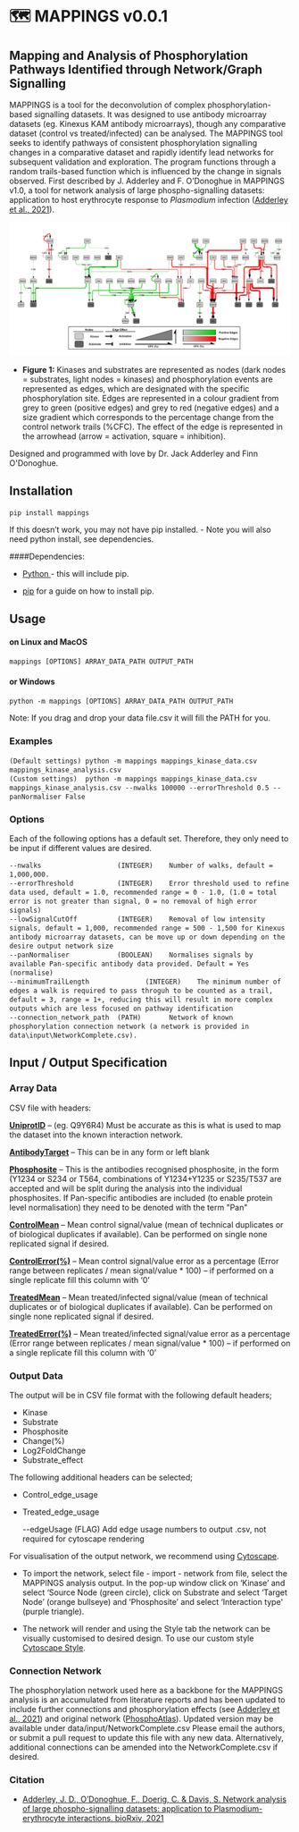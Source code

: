 # 🗺 MAPPINGS v0.0.1

## Mapping and Analysis of Phosphorylation Pathways Identified through Network/Graph Signalling

MAPPINGS is a tool for the deconvolution of complex phosphorylation-based signalling datasets. It was designed to use antibody microarray datasets (eg. Kinexus KAM antibody microarrays), though any comparative dataset (control vs treated/infected) can be analysed. The MAPPINGS tool seeks to identify pathways of consistent phosphorylation signalling changes in a comparative dataset and rapidly identify lead networks for subsequent validation and exploration. The program functions through a random trails-based function which is influenced by the change in signals observed. First described by J. Adderley and F. O’Donoghue in MAPPINGS v1.0, a tool for network analysis of large phospho-signalling datasets: application to host erythrocyte response to *Plasmodium* infection ([Adderley et al., 2021](https://www.biorxiv.org/content/10.1101/2021.05.07.443051v1)).

![Example image of MAPPINGS output network formatted in cytoscape](images/ExampleNetwork.jpg)

 - **Figure 1:** Kinases and substrates are represented as nodes (dark nodes = substrates, light nodes = kinases) and phosphorylation events are represented as edges, which are designated with the specific phosphorylation site. Edges are represented in a colour gradient from grey to green (positive edges) and grey to red (negative edges) and a size gradient which corresponds to the percentage change from the control network trails (%CFC). The effect of the edge is represented in the arrowhead (arrow = activation, square = inhibition).

Designed and programmed with love by Dr. Jack Adderley and Finn O'Donoghue.

## Installation

	pip install mappings

If this doesn’t work, you may not have pip installed. - Note you will also need python install, see dependencies.

####Dependencies:

- [Python ](https://www.python.org/) - this will include pip.

- [pip](https://pip.pypa.io/en/stable/installation/) for a guide on how to install pip.


## Usage
#### on Linux and MacOS

	mappings [OPTIONS] ARRAY_DATA_PATH OUTPUT_PATH

#### or Windows

	python -m mappings [OPTIONS] ARRAY_DATA_PATH OUTPUT_PATH

Note: If you drag and drop your data file.csv it will fill the PATH for you.

### Examples

    (Default settings) python -m mappings mappings_kinase_data.csv mappings_kinase_analysis.csv
    (Custom settings)  python -m mappings mappings_kinase_data.csv mappings_kinase_analysis.csv --nwalks 100000 --errorThreshold 0.5 --panNormaliser False 

### Options

Each of the following options has a default set. Therefore, they only need to be input if different values are desired. 

    --nwalks                   (INTEGER)    Number of walks, default = 1,000,000.
    --errorThreshold           (INTEGER)    Error threshold used to refine data used, default = 1.0, recommended range = 0 - 1.0, (1.0 = total error is not greater than signal, 0 = no removal of high error signals) 
    --lowSignalCutOff          (INTEGER)    Removal of low intensity signals, default = 1,000, recommended range = 500 - 1,500 for Kinexus antibody microarray datasets, can be move up or down depending on the desire output network size
    --panNormaliser            (BOOLEAN)    Normalises signals by available Pan-specific antibody data provided. Default = Yes (normalise)
    --minimumTrailLength              (INTEGER)    The minimum number of edges a walk is required to pass throguh to be counted as a trail, default = 3, range = 1+, reducing this will result in more complex outputs which are less focused on pathway identification
    --connection_network_path  (PATH)       Network of known phosphorylation connection network (a network is provided in data\input\NetworkComplete.csv).


## Input / Output Specification

### Array Data

CSV file with headers:

<ins>**UniprotID**</ins> – (eg. Q9Y6R4) Must be accurate as this is what is used to map the dataset into the known interaction network.

<ins>**AntibodyTarget**</ins>  – This can be in any form or left blank

<ins>**Phosphosite**</ins> – This is the antibodies recognised phosphosite, in the form (Y1234 or S234 or T564, combinations of Y1234+Y1235 or S235/T537 are accepted and will be split during the analysis into the individual phosphosites. If Pan-specific antibodies are included (to enable protein level normalisation) they need to be denoted with the term "Pan"

<ins>**ControlMean**</ins>  – Mean control signal/value (mean of technical duplicates or of biological duplicates if available). Can be performed on single none replicated signal if desired.

<ins>**ControlError(%)**</ins>  – Mean control signal/value error as a percentage (Error range between replicates / mean signal/value * 100) – if performed on a single replicate fill this column with ‘0’

<ins>**TreatedMean**</ins>  – Mean treated/infected signal/value (mean of technical duplicates or of biological duplicates if available). Can be performed on single none replicated signal if desired.

<ins>**TreatedError(%)**</ins>  – Mean treated/infected signal/value error as a percentage (Error range between replicates / mean signal/value * 100) – if performed on a single replicate fill this column with ‘0’

### Output Data

The output will be in CSV file format with the following default headers;

 - Kinase 
 - Substrate
 - Phosphosite
 - Change(%)
 - Log2FoldChange
 - Substrate_effect

The following additional headers can be selected;

 - Control_edge_usage
 - Treated_edge_usage
 

     --edgeUsage    (FLAG)    Add edge usage numbers to output .csv, not required for cytoscape rendering


For visualisation of the output network, we recommend using [Cytoscape](https://cytoscape.org/). 

 - To import the network, select file - import - network from file, select the MAPPINGS analysis output. In the pop-up window click on ‘Kinase’ and select ‘Source Node (green circle), click on Substrate and select ‘Target Node’ (orange bullseye) and ‘Phosphosite’ and select ‘Interaction type' (purple triangle).

 - The network will render and using the Style tab the network can be visually customised to desired design. To use our custom style [Cytoscape Style](mappings/data/MAPPINGSCytoscapeStyle.xml).

### Connection  Network
The phosphorylation network used here as a backbone for the MAPPINGS analysis is an accumulated from literature reports and has been updated to include further connections and phosphorylation effects (see [Adderley et al., 2021](https://www.biorxiv.org/content/10.1101/2021.05.07.443051v1)) and original network ([PhosphoAtlas](https://pubmed.ncbi.nlm.nih.gov/26921330/)). Updated version may be available under data/input/NetworkComplete.csv Please email the authors, or submit a pull request to update this file with any new data. Alternatively, additional connections can be amended into the NetworkComplete.csv if desired.

### Citation
 
 - [Adderley, J. D., O’Donoghue, F., Doerig, C. & Davis, S. Network analysis of large phospho-signalling datasets: application to Plasmodium-erythrocyte interactions. bioRxiv, 2021](https://www.biorxiv.org/content/10.1101/2021.05.07.443051v1)
